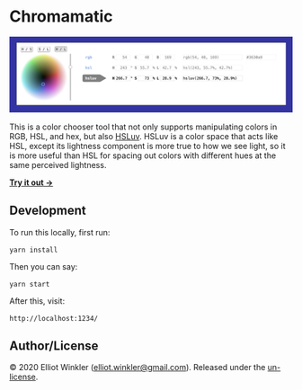 # Chromamatic

<img src="docs/screenshot.png" />

This is a color chooser tool
that not only supports manipulating colors in RGB, HSL, and hex,
but also [HSLuv][hsluv].
HSLuv is a color space that acts like HSL,
except its lightness component is more true to how we see light,
so it is more useful than HSL for spacing out colors with different hues
at the same perceived lightness.

[hsluv]: https://www.hsluv.org/

**[Try it out →](https://chromamatic.now.sh/)**

## Development

To run this locally, first run:

    yarn install

Then you can say:

    yarn start

After this, visit:

    http://localhost:1234/

## Author/License

© 2020 Elliot Winkler (<elliot.winkler@gmail.com>).
Released under the [un-license](LICENSE).
